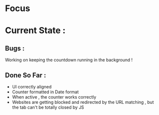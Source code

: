 # Focus

# Current State : 
## Bugs :
Working on keeping the countdown running in the background ! 

## Done So Far : 
- UI correctly aligned
- Counter formatted in Date format
- When active , the counter works correctly
- Websites are getting blocked and redirected by the URL matching , but the tab can't be totally closed by JS

  

